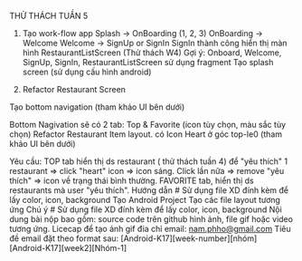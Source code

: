 THỬ THÁCH TUẦN 5

1. Tạo work-flow app
Splash -> OnBoarding (1, 2, 3)
OnBoarding -> Welcome
Welcome -> SignUp or SignIn
SignIn thành công hiển thị màn hình RestaurantListScreen (Thử thách W4)
Gợi ý:
Onboard, Welcome, SignUp, SignIn, RestaurantListScreen sử dụng fragment
Tạo splash screen (sử dụng cấu hình android)

2. Refactor Restaurant Screen

Tạo bottom navigation (tham khảo UI bên dưới)

Bottom Nagivation sẽ có 2 tab: Top & Favorite (icon tùy chọn, màu sắc tùy chọn)
Refactor Restaurant Item layout. có Icon Heart ở góc top-le0 (tham khảo UI bên dưới)

Yêu cầu:
TOP tab hiển thị ds restaurant ( thử thách tuần 4)
để "yêu thích" 1 restaurant => click "heart" icon => icon sáng. Click lần nữa => remove "yêu
thích" => icon về trạng thái bình thường.
FAVORITE tab, hiển thị ds restaurants mà user "yêu thích".
Hướng dẫn #
Sử dụng file XD đính kèm để lấy color, icon, background
Tạo Android Project
Tạo các file layout tương ứng
Chú ý #
Sử dụng file XD đính kèm để lấy color, icon, background
Nội dung bài nộp bao gồm:
source code trên github
hình ảnh, file gif hoặc video tương ứng. Licecap để tạo ảnh gif
đia chỉ email: nam.phho@gmail.com
Tiêu đề email đặt theo format sau: [Android-K17][week-number][nhóm]
[Android-K17][week2][Nhóm-1]
